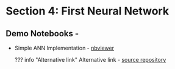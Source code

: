 # Section 4: First Neural Network

## Demo Notebooks -

* Simple ANN Implementation - [nbviewer](http://nbviewer.org/github/c17hawke/Pytorch-basics/blob/main/codebase/04.01%20Simple%20ANN%20implementation.ipynb)

    ??? info "Alternative link"
        Alternative link - [source repository](https://github.com/c17hawke/Pytorch-basics/blob/main/codebase/04.01%20Simple%20ANN%20implementation.ipynb)